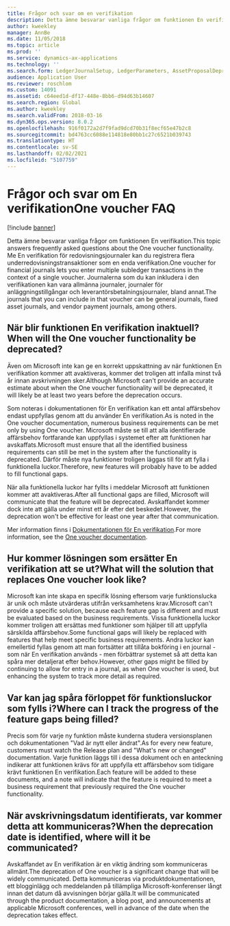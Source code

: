 ```yaml
---
title: Frågor och svar om en verifikation
description: Detta ämne besvarar vanliga frågor om funktionen En verifikation. En verifikation för redovisningsjournaler (allmän journal, journal för anläggningstillgångar, leverantörsbetalningsjournal och så vidare) låter dig ange flera redovisningsjournaltransaktioner i samband med en enda verifikation.
author: kweekley
manager: AnnBe
ms.date: 11/05/2018
ms.topic: article
ms.prod: ''
ms.service: dynamics-ax-applications
ms.technology: ''
ms.search.form: LedgerJournalSetup, LedgerParameters, AssetProposalDepreciation
audience: Application User
ms.reviewer: roschlom
ms.custom: 14091
ms.assetid: c64eed1d-df17-448e-8bb6-d94d63b14607
ms.search.region: Global
ms.author: kweekley
ms.search.validFrom: 2018-03-16
ms.dyn365.ops.version: 8.0.2
ms.openlocfilehash: 916f0172a2d7f9fad9dcd70b31f8ecf65e47b2c8
ms.sourcegitcommit: bd4763cc6088e114818e80bb1c27c6521b039743
ms.translationtype: HT
ms.contentlocale: sv-SE
ms.lasthandoff: 02/02/2021
ms.locfileid: "5107759"
---
```

# <a name="one-voucher-faq"></a><span data-ttu-id="0e285-104">Frågor och svar om En verifikation</span><span class="sxs-lookup"><span data-stu-id="0e285-104">One voucher FAQ</span></span>

[!include [banner](../includes/banner.md)]

<span data-ttu-id="0e285-105">Detta ämne besvarar vanliga frågor om funktionen En verifikation.</span><span class="sxs-lookup"><span data-stu-id="0e285-105">This topic answers frequently asked questions about the One voucher functionality.</span></span> <span data-ttu-id="0e285-106">Me En verifikation för redovisningsjournaler kan du registrera flera underredovisningstransaktioner som en enda verifikation.</span><span class="sxs-lookup"><span data-stu-id="0e285-106">One voucher for financial journals lets you enter multiple subledger transactions in the context of a single voucher.</span></span> <span data-ttu-id="0e285-107">Journalerna som du kan inkludera i den verifikationen kan vara allmänna journaler, journaler för anläggningstillgångar och leverantörsbetalningsjournaler, bland annat.</span><span class="sxs-lookup"><span data-stu-id="0e285-107">The journals that you can include in that voucher can be general journals, fixed asset journals, and vendor payment journals, among others.</span></span>

## <a name="when-will-the-one-voucher-functionality-be-deprecated"></a><span data-ttu-id="0e285-108">När blir funktionen En verifikation inaktuell?</span><span class="sxs-lookup"><span data-stu-id="0e285-108">When will the One voucher functionality be deprecated?</span></span>

<span data-ttu-id="0e285-109">Även om Microsoft inte kan ge en korrekt uppskattning av när funktionen En verifikation kommer att avaktiveras, kommer det troligen att infalla minst två år innan avskrivningen sker.</span><span class="sxs-lookup"><span data-stu-id="0e285-109">Although Microsoft can't provide an accurate estimate about when the One voucher functionality will be deprecated, it will likely be at least two years before the deprecation occurs.</span></span>

<span data-ttu-id="0e285-110">Som noteras i dokumentationen för En verifikation kan ett antal affärsbehov endast uppfyllas genom att du använder En verifikation.</span><span class="sxs-lookup"><span data-stu-id="0e285-110">As is noted in the One voucher documentation, numerous business requirements can be met only by using One voucher.</span></span> <span data-ttu-id="0e285-111">Microsoft måste se till att alla identifierade affärsbehov fortfarande kan uppfyllas i systemet efter att funktionen har avskaffats.</span><span class="sxs-lookup"><span data-stu-id="0e285-111">Microsoft must ensure that all the identified business requirements can still be met in the system after the functionality is deprecated.</span></span> <span data-ttu-id="0e285-112">Därför måste nya funktioner troligen läggas till för att fylla i funktionella luckor.</span><span class="sxs-lookup"><span data-stu-id="0e285-112">Therefore, new features will probably have to be added to fill functional gaps.</span></span>

<span data-ttu-id="0e285-113">När alla funktionella luckor har fyllts i meddelar Microsoft att funktionen kommer att avaktiveras.</span><span class="sxs-lookup"><span data-stu-id="0e285-113">After all functional gaps are filled, Microsoft will communicate that the feature will be deprecated.</span></span> <span data-ttu-id="0e285-114">Avskaffandet kommer dock inte att gälla under minst ett år efter det beskedet.</span><span class="sxs-lookup"><span data-stu-id="0e285-114">However, the deprecation won't be effective for least one year after that communication.</span></span>

<span data-ttu-id="0e285-115">Mer information finns i [Dokumentationen för En verifikation](one-voucher.md).</span><span class="sxs-lookup"><span data-stu-id="0e285-115">For more information, see the [One voucher documentation](one-voucher.md).</span></span>

## <a name="what-will-the-solution-that-replaces-one-voucher-look-like"></a><span data-ttu-id="0e285-116">Hur kommer lösningen som ersätter En verifikation att se ut?</span><span class="sxs-lookup"><span data-stu-id="0e285-116">What will the solution that replaces One voucher look like?</span></span>

<span data-ttu-id="0e285-117">Microsoft kan inte skapa en specifik lösning eftersom varje funktionslucka är unik och måste utvärderas utifrån verksamhetens krav.</span><span class="sxs-lookup"><span data-stu-id="0e285-117">Microsoft can't provide a specific solution, because each feature gap is different and must be evaluated based on the business requirements.</span></span> <span data-ttu-id="0e285-118">Vissa funktionella luckor kommer troligen att ersättas med funktioner som hjälper till att uppfylla särskilda affärsbehov.</span><span class="sxs-lookup"><span data-stu-id="0e285-118">Some functional gaps will likely be replaced with features that help meet specific business requirements.</span></span> <span data-ttu-id="0e285-119">Andra luckor kan emellertid fyllas genom att man fortsätter att tillåta bokföring i en journal - som när En verifikation används - men förbättrar systemet så att detta kan spåra mer detaljerat efter behov.</span><span class="sxs-lookup"><span data-stu-id="0e285-119">However, other gaps might be filled by continuing to allow for entry in a journal, as when One voucher is used, but enhancing the system to track more detail as required.</span></span>

## <a name="where-can-i-track-the-progress-of-the-feature-gaps-being-filled"></a><span data-ttu-id="0e285-120">Var kan jag spåra förloppet för funktionsluckor som fylls i?</span><span class="sxs-lookup"><span data-stu-id="0e285-120">Where can I track the progress of the feature gaps being filled?</span></span>

<span data-ttu-id="0e285-121">Precis som för varje ny funktion måste kunderna studera versionsplanen och dokumentationen "Vad är nytt eller ändrat".</span><span class="sxs-lookup"><span data-stu-id="0e285-121">As for every new feature, customers must watch the Release plan and "What's new or changed" documentation.</span></span> <span data-ttu-id="0e285-122">Varje funktion läggs till i dessa dokument och en anteckning indikerar att funktionen krävs för att uppfylla ett affärsbehov som tidigare krävt funktionen En verifikation.</span><span class="sxs-lookup"><span data-stu-id="0e285-122">Each feature will be added to these documents, and a note will indicate that the feature is required to meet a business requirement that previously required the One voucher functionality.</span></span>

## <a name="when-the-deprecation-date-is-identified-where-will-it-be-communicated"></a><span data-ttu-id="0e285-123">När avskrivningsdatum identifierats, var kommer detta att kommuniceras?</span><span class="sxs-lookup"><span data-stu-id="0e285-123">When the deprecation date is identified, where will it be communicated?</span></span>

<span data-ttu-id="0e285-124">Avskaffandet av En verifikation är en viktig ändring som kommuniceras allmänt.</span><span class="sxs-lookup"><span data-stu-id="0e285-124">The deprecation of One voucher is a significant change that will be widely communicated.</span></span> <span data-ttu-id="0e285-125">Detta kommuniceras via produktdokumentationen, ett blogginlägg och meddelanden på tillämpliga Microsoft-konferenser långt innan det datum då avvisningen börjar gälla.</span><span class="sxs-lookup"><span data-stu-id="0e285-125">It will be communicated through the product documentation, a blog post, and announcements at applicable Microsoft conferences, well in advance of the date when the deprecation takes effect.</span></span>
